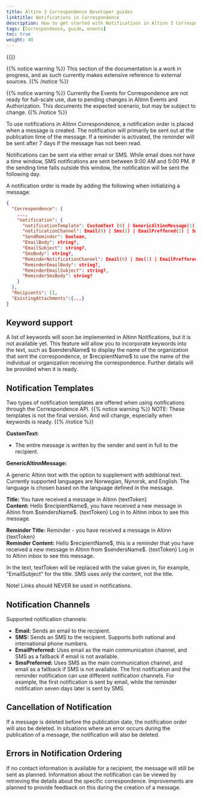 ```yaml
---
title: Altinn 3 Correspondence Developer guides
linktitle: Notifications in Correspondence
description: How to get started with Notifications in Altinn 3 Correspondence, for developers
tags: [Correspondence, guide, events]
toc: true
weight: 40
---
```


{{<children />}}

{{% notice warning  %}}
This section of the documentation is a work in progress, and as such currently makes extensive reference to external sources.
{{% /notice %}}

{{% notice warning  %}}
Currently the Events for Correspondence are not ready for full-scale use, due to pending changes in Altinn Events and Authorization.
This documents the expected scenario, but may be subject to change.
{{% /notice %}}

To use notifications in Altinn Correspondence, a notification order is placed when a message is created. The notification will primarily be sent out at the publication time of the message. If a reminder is activated, the reminder will be sent after 7 days if the message has not been read.

Notifications can be sent via either email or SMS. While email does not have a time window, SMS notifications are sent between 9:00 AM and 5:00 PM. If the sending time falls outside this window, the notification will be sent the following day.

A notification order is made by adding the following when initializing a message:
```json
{
  "Correspondence": {
    ...,
    "notification": {
      "notificationTemplate": CustomText (0) | GenericAltinnMessage(1),
      "notificationChannel": Email(0) | Sms(1) | EmailPreffered(2) | SmsPreffered(3),
      "SendReminder": boolean,
      "EmailBody": string?, 
      "EmailSubject": string?,
      "SmsBody": string?,
      "ReminderNotificationChannel": Email(0) | Sms(1) | EmailPreffered(2) | SmsPreffered(3), 
      "ReminderEmailBody": string?,
      "ReminderEmailSubject": string?,
      "ReminderSmsBody": string? 
    }
  },
  "Recipients": [],
  "ExistingAttachments":{...}
}
```

## Keyword support
A list of keywords will soon be implemented in Altinn Notifications, but it is not available yet. 
This feature will allow you to incorporate keywords into the text, such as \$sendersName\$ to display the name of the organization that sent the correspondence, 
or \$recipientName\$ to use the name of the individual or organization receiving the correspondence. Further details will be provided when it is ready.

## Notification Templates 
Two types of notification templates are offered when using notifications through the Correspondence API. 
{{% notice warning  %}}
NOTE: These templates is not the final version. And will change, especially when keywords is ready.
{{% /notice %}}

**CustomText:**

- The entire message is written by the sender and sent in full to the recipient.

**GenericAltinnMessage:**

A generic Altinn text with the option to supplement with additional text. Currently supported languages are Norwegian, Nynorsk, and English. The language is chosen based on the language defined in the message.

**Title:** You have received a message in Altinn {textToken}<br>
**Content:** Hello \$recipientName\$, you have received a new message in Altinn from \$sendersName\$. {textToken} Log in to Altinn inbox to see this message.

**Reminder Title:** Reminder - you have received a message in Altinn {textToken}<br>
**Reminder Content:** Hello \$recipientName\$, this is a reminder that you have received a new message in Altinn from \$sendersName\$. {textToken} Log in to Altinn inbox to see this message.

In the text, textToken will be replaced with the value given in, for example, "EmailSubject" for the title. SMS uses only the content, not the title.

Note! Links should NEVER be used in notifications.

## Notification Channels 
Supported notification channels:

- **Email:** Sends an email to the recipient.
- **SMS:** Sends an SMS to the recipient. Supports both national and international phone numbers.
- **EmailPreferred:** Uses email as the main communication channel, and SMS as a fallback if email is not available.
- **SmsPreferred:** Uses SMS as the main communication channel, and email as a fallback if SMS is not available.
The first notification and the reminder notification can use different notification channels. For example, the first notification is sent by email, while the reminder notification seven days later is sent by SMS.
## Cancellation of Notification
If a message is deleted before the publication date, the notification order will also be deleted. In situations where an error occurs during the publication of a message, the notification will also be deleted.

## Errors in Notification Ordering
If no contact information is available for a recipient, the message will still be sent as planned. Information about the notification can be viewed by retrieving the details about the specific correspondence. Improvements are planned to provide feedback on this during the creation of a message.